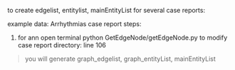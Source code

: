 to create edgelist, entitylist, mainEntityList for several case reports:

example data: Arrhythmias case report
steps:
1. for ann open terminal
  python GetEdgeNode/getEdgeNode.py
 to modify case report directory: line 106
 >you will generate graph_edgelist, graph_entityList, mainEntityList
